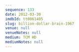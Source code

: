 ```yaml
---
sequence: 133
date: 2012-03-30
imdbId: tt0061405
slug: billion-dollar-brain-1967
venue: null
venueNotes: null
medium: TCM HD
mediumNotes: null
---
```

